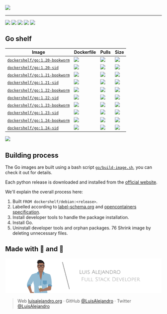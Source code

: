![](https://raw.githubusercontent.com/Dockershelf/dockershelf/develop/images/banner.svg)

---

[![](https://img.shields.io/github/release/Dockershelf/dockershelf.svg)](https://github.com/Dockershelf/dockershelf/releases) [![](https://img.shields.io/github/actions/workflow/status/Dockershelf/dockershelf/schedule-master.yml)](https://github.com/Dockershelf/dockershelf/actions/workflows/schedule-master.yml) [![](https://img.shields.io/docker/pulls/dockershelf/go.svg)](https://hub.docker.com/r/dockershelf/go) [![](https://img.shields.io/discord/809504357359157288.svg?label=&logo=discord&logoColor=ffffff&color=7389D8&labelColor=6A7EC2)](https://discord.gg/4Wc7xphH5e) [![](https://cla-assistant.io/readme/badge/Dockershelf/dockershelf)](https://cla-assistant.io/Dockershelf/dockershelf)

## Go shelf

|Image  |Dockerfile  |Pulls   |Size  |
|-------|------------|--------|------|
|[`dockershelf/go:1.20-bookworm`](https://hub.docker.com/r/dockershelf/go)|[![](https://img.shields.io/badge/-Dockerfile-blue.svg?colorA=22313f&colorB=4a637b&logo=docker)](https://github.com/Dockershelf/dockershelf/blob/master/go/1.20-bookworm/Dockerfile)|[![](https://img.shields.io/docker/pulls/dockershelf/go?colorA=22313f&colorB=4a637b)](https://hub.docker.com/r/dockershelf/go)|[![](https://img.shields.io/docker/image-size/dockershelf/go/1.20-bookworm.svg?colorA=22313f&colorB=4a637b)](https://hub.docker.com/r/dockershelf/go)|
|[`dockershelf/go:1.20-sid`](https://hub.docker.com/r/dockershelf/go)|[![](https://img.shields.io/badge/-Dockerfile-blue.svg?colorA=22313f&colorB=4a637b&logo=docker)](https://github.com/Dockershelf/dockershelf/blob/master/go/1.20-sid/Dockerfile)|[![](https://img.shields.io/docker/pulls/dockershelf/go?colorA=22313f&colorB=4a637b)](https://hub.docker.com/r/dockershelf/go)|[![](https://img.shields.io/docker/image-size/dockershelf/go/1.20-sid.svg?colorA=22313f&colorB=4a637b)](https://hub.docker.com/r/dockershelf/go)|
|[`dockershelf/go:1.21-bookworm`](https://hub.docker.com/r/dockershelf/go)|[![](https://img.shields.io/badge/-Dockerfile-blue.svg?colorA=22313f&colorB=4a637b&logo=docker)](https://github.com/Dockershelf/dockershelf/blob/master/go/1.21-bookworm/Dockerfile)|[![](https://img.shields.io/docker/pulls/dockershelf/go?colorA=22313f&colorB=4a637b)](https://hub.docker.com/r/dockershelf/go)|[![](https://img.shields.io/docker/image-size/dockershelf/go/1.21-bookworm.svg?colorA=22313f&colorB=4a637b)](https://hub.docker.com/r/dockershelf/go)|
|[`dockershelf/go:1.21-sid`](https://hub.docker.com/r/dockershelf/go)|[![](https://img.shields.io/badge/-Dockerfile-blue.svg?colorA=22313f&colorB=4a637b&logo=docker)](https://github.com/Dockershelf/dockershelf/blob/master/go/1.21-sid/Dockerfile)|[![](https://img.shields.io/docker/pulls/dockershelf/go?colorA=22313f&colorB=4a637b)](https://hub.docker.com/r/dockershelf/go)|[![](https://img.shields.io/docker/image-size/dockershelf/go/1.21-sid.svg?colorA=22313f&colorB=4a637b)](https://hub.docker.com/r/dockershelf/go)|
|[`dockershelf/go:1.22-bookworm`](https://hub.docker.com/r/dockershelf/go)|[![](https://img.shields.io/badge/-Dockerfile-blue.svg?colorA=22313f&colorB=4a637b&logo=docker)](https://github.com/Dockershelf/dockershelf/blob/master/go/1.22-bookworm/Dockerfile)|[![](https://img.shields.io/docker/pulls/dockershelf/go?colorA=22313f&colorB=4a637b)](https://hub.docker.com/r/dockershelf/go)|[![](https://img.shields.io/docker/image-size/dockershelf/go/1.22-bookworm.svg?colorA=22313f&colorB=4a637b)](https://hub.docker.com/r/dockershelf/go)|
|[`dockershelf/go:1.22-sid`](https://hub.docker.com/r/dockershelf/go)|[![](https://img.shields.io/badge/-Dockerfile-blue.svg?colorA=22313f&colorB=4a637b&logo=docker)](https://github.com/Dockershelf/dockershelf/blob/master/go/1.22-sid/Dockerfile)|[![](https://img.shields.io/docker/pulls/dockershelf/go?colorA=22313f&colorB=4a637b)](https://hub.docker.com/r/dockershelf/go)|[![](https://img.shields.io/docker/image-size/dockershelf/go/1.22-sid.svg?colorA=22313f&colorB=4a637b)](https://hub.docker.com/r/dockershelf/go)|
|[`dockershelf/go:1.23-bookworm`](https://hub.docker.com/r/dockershelf/go)|[![](https://img.shields.io/badge/-Dockerfile-blue.svg?colorA=22313f&colorB=4a637b&logo=docker)](https://github.com/Dockershelf/dockershelf/blob/master/go/1.23-bookworm/Dockerfile)|[![](https://img.shields.io/docker/pulls/dockershelf/go?colorA=22313f&colorB=4a637b)](https://hub.docker.com/r/dockershelf/go)|[![](https://img.shields.io/docker/image-size/dockershelf/go/1.23-bookworm.svg?colorA=22313f&colorB=4a637b)](https://hub.docker.com/r/dockershelf/go)|
|[`dockershelf/go:1.23-sid`](https://hub.docker.com/r/dockershelf/go)|[![](https://img.shields.io/badge/-Dockerfile-blue.svg?colorA=22313f&colorB=4a637b&logo=docker)](https://github.com/Dockershelf/dockershelf/blob/master/go/1.23-sid/Dockerfile)|[![](https://img.shields.io/docker/pulls/dockershelf/go?colorA=22313f&colorB=4a637b)](https://hub.docker.com/r/dockershelf/go)|[![](https://img.shields.io/docker/image-size/dockershelf/go/1.23-sid.svg?colorA=22313f&colorB=4a637b)](https://hub.docker.com/r/dockershelf/go)|
|[`dockershelf/go:1.24-bookworm`](https://hub.docker.com/r/dockershelf/go)|[![](https://img.shields.io/badge/-Dockerfile-blue.svg?colorA=22313f&colorB=4a637b&logo=docker)](https://github.com/Dockershelf/dockershelf/blob/master/go/1.24-bookworm/Dockerfile)|[![](https://img.shields.io/docker/pulls/dockershelf/go?colorA=22313f&colorB=4a637b)](https://hub.docker.com/r/dockershelf/go)|[![](https://img.shields.io/docker/image-size/dockershelf/go/1.24-bookworm.svg?colorA=22313f&colorB=4a637b)](https://hub.docker.com/r/dockershelf/go)|
|[`dockershelf/go:1.24-sid`](https://hub.docker.com/r/dockershelf/go)|[![](https://img.shields.io/badge/-Dockerfile-blue.svg?colorA=22313f&colorB=4a637b&logo=docker)](https://github.com/Dockershelf/dockershelf/blob/master/go/1.24-sid/Dockerfile)|[![](https://img.shields.io/docker/pulls/dockershelf/go?colorA=22313f&colorB=4a637b)](https://hub.docker.com/r/dockershelf/go)|[![](https://img.shields.io/docker/image-size/dockershelf/go/1.24-sid.svg?colorA=22313f&colorB=4a637b)](https://hub.docker.com/r/dockershelf/go)|

![](https://raw.githubusercontent.com/Dockershelf/dockershelf/develop/images/table.svg)

## Building process

The Go images are built using a bash script [`go/build-image.sh`](https://github.com/Dockershelf/dockershelf/blob/master/go/build-image.sh), you can check it out for details.

Each python release is downloaded and installed from the [official website](https://go.dev/dl/).

We'll explain the overall process here:

1. Built `FROM dockershelf/debian:<release>`.
2. Labelled according to [label-schema.org](http://label-schema.org) and [opencontainers specification](https://github.com/opencontainers/image-spec/blob/main/annotations.md#pre-defined-annotation-keys).
3. Install developer tools to handle the package installation.
4. Install Go.
5. Uninstall developer tools and orphan packages.
76 Shrink image by deleting unnecessary files.

## Made with 💖 and 🍔

![Banner](https://raw.githubusercontent.com/Dockershelf/dockershelf/develop/images/author-banner.svg)

> Web [luisalejandro.org](http://luisalejandro.org/) · GitHub [@LuisAlejandro](https://github.com/LuisAlejandro) · Twitter [@LuisAlejandro](https://twitter.com/LuisAlejandro)